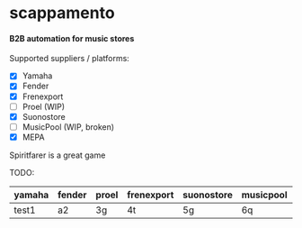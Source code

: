 # scappamento
#### B2B automation for music stores

Supported suppliers / platforms:
- [x] Yamaha
- [x] Fender
- [x] Frenexport
- [ ] Proel (WIP)
- [x] Suonostore
- [ ] MusicPool (WIP, broken)
- [x] MEPA

Spiritfarer is a great game

TODO:

yamaha | fender | proel | frenexport | suonostore | musicpool | mepa
-- | -- | -- | -- | -- | -- | --
test1 | a2 | 3g | 4t | 5g | 6q | 7a